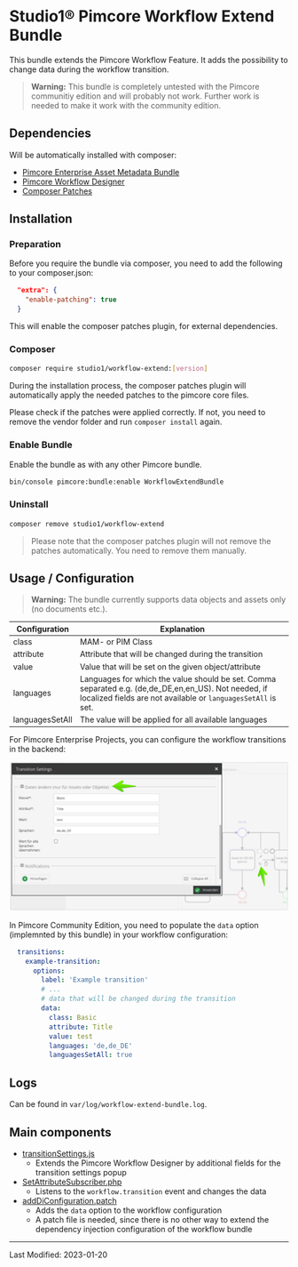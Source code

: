 # Studio1® Pimcore Workflow Extend Bundle

This bundle extends the Pimcore Workflow Feature. It adds the possibility to change data during the workflow transition.

> **Warning:** This bundle is completely untested with the Pimcore communitiy edition and will probably not work.
> Further work is needed to make it work with the community edition.

## Dependencies

Will be automatically installed with composer:

- [Pimcore Enterprise Asset Metadata Bundle](https://pimcore.com/docs/asset-metadata/current/)
- [Pimcore Workflow Designer](https://pimcore.com/docs/workflow-designer/current/)
- [Composer Patches](https://github.com/cweagans/composer-patches)

## Installation

### Preparation

Before you require the bundle via composer, you need to add the following to your composer.json:

```json
  "extra": {
    "enable-patching": true
  }
```

This will enable the composer patches plugin, for external dependencies.

### Composer

```bash
composer require studio1/workflow-extend:[version]
```

During the installation process, the composer patches plugin will automatically apply the 
needed patches to the pimcore core files.

Please check if the patches were applied correctly. If not, you need to remove the vendor folder and run `composer install` again.

### Enable Bundle

Enable the bundle as with any other Pimcore bundle.

```bash
bin/console pimcore:bundle:enable WorkflowExtendBundle
```

### Uninstall

```bash
composer remove studio1/workflow-extend
```
> Please note that the composer patches plugin will not remove the patches automatically. You need to remove them manually.

## Usage / Configuration

> **Warning:** The bundle currently supports data objects and assets only (no documents etc.).

| Configuration   | Explanation                                                                                                                                                           |
|-----------------|-----------------------------------------------------------------------------------------------------------------------------------------------------------------------|
| class           | MAM- or PIM Class                                                                                                                                                     |
| attribute       | Attribute that will be changed during the transition                                                                                                                  |
| value           | Value that will be set on the given object/attribute                                                                                                                  |
| languages       | Languages for which the value should be set. Comma separated e.g. (de,de_DE,en,en_US). Not needed, if localized fields are not available or `languagesSetAll` is set. |
| languagesSetAll | The value will be applied for all available languages                                                                                                                 |

For Pimcore Enterprise Projects, you can configure the workflow transitions in the backend:

![Backend Configuration](docs/backend_configuration.png)

In Pimcore Community Edition, you need to populate the `data` option (implemnted by this bundle) in your workflow
configuration:

```yaml
  transitions:
    example-transition:
      options:
        label: 'Example transition'
        # ...
        # data that will be changed during the transition
        data:
          class: Basic
          attribute: Title
          value: test
          languages: 'de,de_DE'
          languagesSetAll: true
```

## Logs

Can be found in `var/log/workflow-extend-bundle.log`.

## Main components

- [transitionSettings.js](src/Resources/public/js/pimcore/configuration/item/transitionSettings.js)
    - Extends the Pimcore Workflow Designer by additional fields for the transition settings popup
- [SetAttributeSubscriber.php](src/EventSubscriber/SetAttributeSubscriber.php)
    - Listens to the `workflow.transition` event and changes the data
- [addDiConfiguration.patch](patches/addDiConfiguration.patch)
    - Adds the `data` option to the workflow configuration
    - A patch file is needed, since there is no other way to extend the dependency injection configuration of the
      workflow bundle

---

Last Modified: 2023-01-20